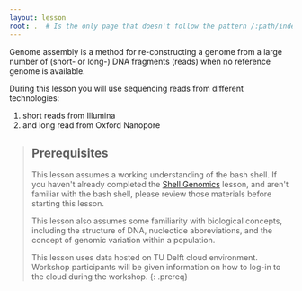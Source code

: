 ```yaml
---
layout: lesson
root: .  # Is the only page that doesn't follow the pattern /:path/index.html
---
```

Genome assembly is a method for re-constructing a genome from a large number of (short- or long-) DNA fragments (reads) when no reference genome is available.

During this lesson you will use sequencing reads from different technologies: 
   1) short reads from Illumina
   2) and long read from Oxford Nanopore
 
> ## Prerequisites
>
> This lesson assumes a working understanding of the bash shell. If you haven't already completed the [Shell Genomics](https://mvdb01.github.io/shell-genomics/) lesson, and aren't familiar with the bash shell, please review those materials before starting this lesson.
>
> This lesson also assumes some familiarity with biological concepts, including the structure of DNA, nucleotide abbreviations, and the concept of genomic variation within a population.
>
> This lesson uses data hosted on TU Delft cloud environment. Workshop participants will be given information on how to log-in to the cloud during the workshop. 
{: .prereq}